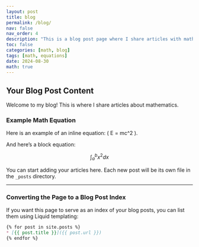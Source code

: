 ```yaml
---
layout: post
title: blog
permalink: /blog/
nav: false
nav_order: 4
description: "This is a blog post page where I share articles with mathematical equations."
toc: false
categories: [math, blog]
tags: [math, equations]
date: 2024-08-30
math: true
---
```


## Your Blog Post Content

Welcome to my blog! This is where I share articles about mathematics.

### Example Math Equation

Here is an example of an inline equation: \( E = mc^2 \).

And here’s a block equation:

$$
\int_{a}^{b} x^2 dx
$$

You can start adding your articles here. Each new post will be its own file in the `_posts` directory.

---

### Converting the Page to a Blog Post Index

If you want this page to serve as an index of your blog posts, you can list them using Liquid templating:

```markdown
{% for post in site.posts %}
* [{{ post.title }}]({{ post.url }})
{% endfor %}

